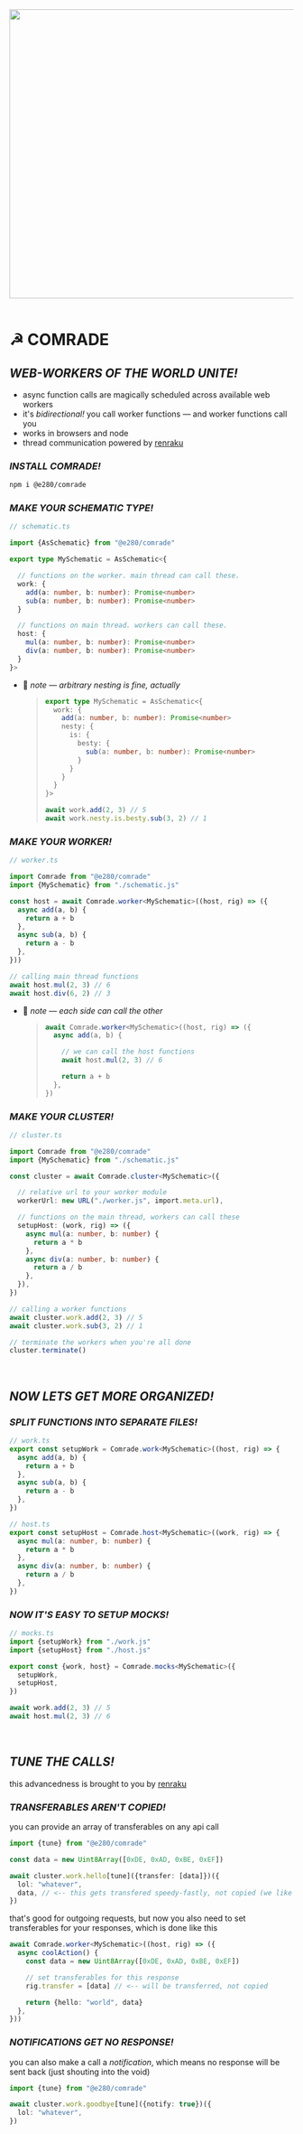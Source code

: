 
<div align="center"><img alt="" width="512" src="./assets/comrade.avif"/></div>

<br/>

# ☭ COMRADE

## *WEB-WORKERS OF THE WORLD UNITE!*
- async function calls are magically scheduled across available web workers
- it's *bidirectional!* you call worker functions — and worker functions call you
- works in browsers and node
- thread communication powered by [renraku](https://github.com/chase-moskal/renraku)

### *INSTALL COMRADE!*
```sh
npm i @e280/comrade
```

### *MAKE YOUR SCHEMATIC TYPE!*
```ts
// schematic.ts

import {AsSchematic} from "@e280/comrade"

export type MySchematic = AsSchematic<{

  // functions on the worker. main thread can call these.
  work: {
    add(a: number, b: number): Promise<number>
    sub(a: number, b: number): Promise<number>
  }

  // functions on main thread. workers can call these.
  host: {
    mul(a: number, b: number): Promise<number>
    div(a: number, b: number): Promise<number>
  }
}>
```
- 💁 *note — arbitrary nesting is fine, actually*
  > ```ts
  > export type MySchematic = AsSchematic<{
  >   work: {
  >     add(a: number, b: number): Promise<number>
  >     nesty: {
  >       is: {
  >         besty: {
  >           sub(a: number, b: number): Promise<number>
  >         }
  >       }
  >     }
  >   }
  > }>
  > ```
  > ```ts
  > await work.add(2, 3) // 5
  > await work.nesty.is.besty.sub(3, 2) // 1
  > ```

### *MAKE YOUR WORKER!*
```ts
// worker.ts

import Comrade from "@e280/comrade"
import {MySchematic} from "./schematic.js"

const host = await Comrade.worker<MySchematic>((host, rig) => ({
  async add(a, b) {
    return a + b
  },
  async sub(a, b) {
    return a - b
  },
}))

// calling main thread functions
await host.mul(2, 3) // 6
await host.div(6, 2) // 3
```
- 💁 *note — each side can call the other*
  > ```ts
  > await Comrade.worker<MySchematic>((host, rig) => ({
  >   async add(a, b) {
  > 
  >     // we can call the host functions
  >     await host.mul(2, 3) // 6
  > 
  >     return a + b
  >   },
  > })
  > ```

### *MAKE YOUR CLUSTER!*
```ts
// cluster.ts

import Comrade from "@e280/comrade"
import {MySchematic} from "./schematic.js"

const cluster = await Comrade.cluster<MySchematic>({

  // relative url to your worker module
  workerUrl: new URL("./worker.js", import.meta.url),

  // functions on the main thread, workers can call these
  setupHost: (work, rig) => ({
    async mul(a: number, b: number) {
      return a * b
    },
    async div(a: number, b: number) {
      return a / b
    },
  }),
})

// calling a worker functions
await cluster.work.add(2, 3) // 5
await cluster.work.sub(3, 2) // 1

// terminate the workers when you're all done
cluster.terminate()
```

<br/>

## *NOW LETS GET MORE ORGANIZED!*

### *SPLIT FUNCTIONS INTO SEPARATE FILES!*

```ts
// work.ts
export const setupWork = Comrade.work<MySchematic>((host, rig) => {
  async add(a, b) {
    return a + b
  },
  async sub(a, b) {
    return a - b
  },
})
```

```ts
// host.ts
export const setupHost = Comrade.host<MySchematic>((work, rig) => {
  async mul(a: number, b: number) {
    return a * b
  },
  async div(a: number, b: number) {
    return a / b
  },
})
```

### *NOW IT'S EASY TO SETUP MOCKS!*

```ts
// mocks.ts
import {setupWork} from "./work.js"
import {setupHost} from "./host.js"

export const {work, host} = Comrade.mocks<MySchematic>({
  setupWork,
  setupHost,
})

await work.add(2, 3) // 5
await host.mul(2, 3) // 6
```

<br/>

## *TUNE THE CALLS!*
this advancedness is brought to you by [renraku](https://github.com/chase-moskal/renraku)

### *TRANSFERABLES AREN'T COPIED!*
you can provide an array of transferables on any api call

```ts
import {tune} from "@e280/comrade"

const data = new Uint8Array([0xDE, 0xAD, 0xBE, 0xEF])

await cluster.work.hello[tune]({transfer: [data]})({
  lol: "whatever",
  data, // <-- this gets transfered speedy-fastly, not copied (we like this)
})
```

that's good for outgoing requests, but now you also need to set transferables for your responses, which is done like this

```ts
await Comrade.worker<MySchematic>((host, rig) => ({
  async coolAction() {
    const data = new Uint8Array([0xDE, 0xAD, 0xBE, 0xEF])

    // set transferables for this response
    rig.transfer = [data] // <-- will be transferred, not copied

    return {hello: "world", data}
  },
}))
```

### *NOTIFICATIONS GET NO RESPONSE!*
you can also make a call a *notification*, which means no response will be sent back (just shouting into the void)

```ts
import {tune} from "@e280/comrade"

await cluster.work.goodbye[tune]({notify: true})({
  lol: "whatever",
})
```

